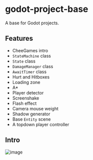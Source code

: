 # godot-project-base
A base for Godot projects.

## Features

- CheeGames intro
- `StateMachine` class
- `State` class
- `DamageManager` class
- `AwaitTimer` class
- Hurt and Hitboxes
- Loading zone
- A*
- Player detector
- Screenshake
- Flash effect
- Camera mouse weight
- Shadow generator
- Base `Entity` scene
- A topdown player controller

## Intro
![image](https://user-images.githubusercontent.com/64710123/191853201-c5bb9fb8-1b75-4e74-815d-b1a4c7bfc8e1.png)

